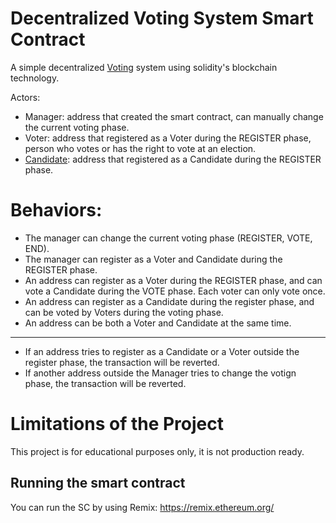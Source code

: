 
# Decentralized Voting System Smart Contract

A simple decentralized [Voting](https://en.wikipedia.org/wiki/Voting) system using solidity's blockchain technology.


Actors:

- Manager:  address that created the smart contract, can manually change the current voting phase.
- Voter: address that registered as a Voter during the REGISTER phase,  person who votes or has the right to vote at an election.
- [Candidate](https://en.wikipedia.org/wiki/Candidate): address that registered as a Candidate during the REGISTER phase.


# Behaviors:

- The manager can change the current voting phase (REGISTER, VOTE, END).
- The manager can register as a Voter and Candidate during the REGISTER phase.
- An address can register as a Voter during the REGISTER phase, and can vote a Candidate during the VOTE phase. Each voter can only vote once.
- An address can register as a Candidate during the register phase, and can be voted by Voters during the voting phase. 
- An address can be both a Voter and Candidate at the same time.
---
- If an address tries to register as a Candidate or a Voter outside the register phase, the transaction will be reverted.
- If another address outside the Manager tries to change the votign phase, the transaction will be reverted.

# Limitations of the Project
This project is for educational purposes only, it is not production ready.



## Running the smart contract

You can run the SC by using Remix: https://remix.ethereum.org/
